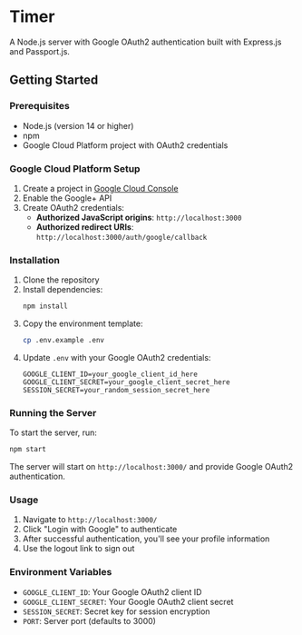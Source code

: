 # Timer

A Node.js server with Google OAuth2 authentication built with Express.js and Passport.js.

## Getting Started

### Prerequisites
- Node.js (version 14 or higher)
- npm
- Google Cloud Platform project with OAuth2 credentials

### Google Cloud Platform Setup

1. Create a project in [Google Cloud Console](https://console.cloud.google.com/)
2. Enable the Google+ API
3. Create OAuth2 credentials:
   - **Authorized JavaScript origins**: `http://localhost:3000`
   - **Authorized redirect URIs**: `http://localhost:3000/auth/google/callback`

### Installation

1. Clone the repository
2. Install dependencies:
   ```bash
   npm install
   ```
3. Copy the environment template:
   ```bash
   cp .env.example .env
   ```
4. Update `.env` with your Google OAuth2 credentials:
   ```
   GOOGLE_CLIENT_ID=your_google_client_id_here
   GOOGLE_CLIENT_SECRET=your_google_client_secret_here
   SESSION_SECRET=your_random_session_secret_here
   ```

### Running the Server

To start the server, run:
```bash
npm start
```

The server will start on `http://localhost:3000/` and provide Google OAuth2 authentication.

### Usage

1. Navigate to `http://localhost:3000/`
2. Click "Login with Google" to authenticate
3. After successful authentication, you'll see your profile information
4. Use the logout link to sign out

### Environment Variables

- `GOOGLE_CLIENT_ID`: Your Google OAuth2 client ID
- `GOOGLE_CLIENT_SECRET`: Your Google OAuth2 client secret  
- `SESSION_SECRET`: Secret key for session encryption
- `PORT`: Server port (defaults to 3000)
